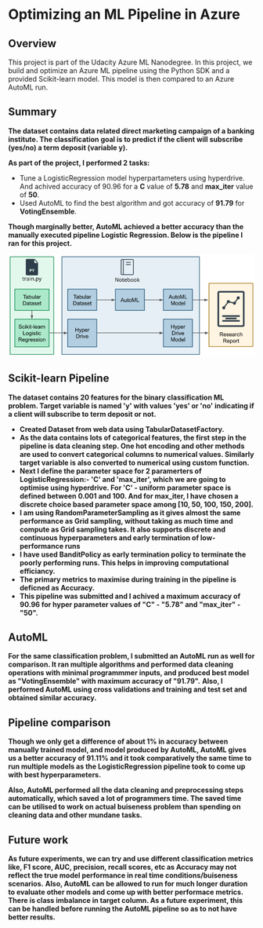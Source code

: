 # Optimizing an ML Pipeline in Azure

## Overview
This project is part of the Udacity Azure ML Nanodegree.
In this project, we build and optimize an Azure ML pipeline using the Python SDK and a provided Scikit-learn model.
This model is then compared to an Azure AutoML run.

## Summary
**The dataset contains data related direct marketing campaign of a banking institute. The classification goal is to predict if the client will subscribe (yes/no) a term deposit (variable y).**

**As part of the project, I performed 2 tasks:**
- Tune a LogisticRegression model hyperpartameters using hyperdrive. And achived accuracy of 90.96 for a **C** value of **5.78** and **max_iter** value of **50**.
- Used AutoML to find the best algorithm and got accuracy of **91.79** for **VotingEnsemble**.

**Though marginally better, AutoML achieved a better accuracy than the manually executed pipeline Logistic Regression. Below is the pipeline I ran for this project.**

![pipeline-architecture](images/pipeline-arch.png)

## Scikit-learn Pipeline
**The dataset contains 20 features for the binary classification ML problem. Target variable is named 'y' with values 'yes' or 'no' indicating if a client will subscribe to term deposit or not.**
- **Created Dataset from web data using TabularDatasetFactory.**
- **As the data contains lots of categorical features, the first step in the pipeline is data cleaning step. One hot encoding and other methods are used to convert categorical columns to numerical values. Similarly target variable is also converted to numerical using custom function.**
- **Next I define the parameter space for 2 paramerters of LogisticRegression:- 'C' and 'max_iter', which we are going to optimise using hyperdrive. For 'C' - uniform parameter space is defined between 0.001 and 100. And for max_iter, I have chosen a discrete choice based parameter space among [10, 50, 100, 150, 200].** 
- **I am using RandomParameterSampling as it gives almost the same performance as Grid sampling, without taking as much time and compute as Grid sampling takes. It also supports discrete and continuous hyperparameters and early termination of low-performance runs**
- **I have used BanditPolicy as early termination policy to terminate the poorly performing runs. This helps in improving computational efficiancy.**
- **The primary metrics to maximise during training in the pipeline is deficned as Accuracy.**
- **This pipeline was submitted and I achived a maximum accuracy of 90.96 for hyper parameter values of "C" - "5.78" and "max_iter" - "50".** 

## AutoML
**For the same classification problem, I submitted an AutoML run as well for comparison. It ran multiple algorithms and performed data cleaning operations with minimal programmmer inputs, and produced best model as "VotingEnsemble" with maximum accuracy of "91.79".**
**Also, I performed AutoML using cross validations and training and test set and obtained similar accuracy.**

## Pipeline comparison

**Though we only get a difference of about 1% in accuracy between manually trained model, and model produced by AutoML, AutoML gives us a better accuracy of 91.11% and it took comparatively the same time to run multiple models as the LogisticRegression pipeline took to come up with best hyperparameters.**

**Also, AutoML performed all the data cleaning and preprocessing steps automatically, which saved a lot of programmers time. The saved time can be utilised to work on actual buiseness problem than spending on cleaning data and other mundane tasks.**

## Future work

**As future experiments, we can try and use different classification metrics like, F1 score, AUC, precision, recall scores, etc as Accuracy may not reflect the true model performance in real time conditions/buiseness scenarios.**
**Also, AutoML can be allowed to run for much longer duration to evaluate other models and come up with better performace metrics.**
**There is class imbalance in target column. As a future experiment, this can be handled before running the AutoML pipeline so as to not have better results.**
